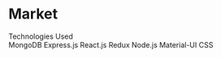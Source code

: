 # Market
Technologies Used  
MongoDB    Express.js
React.js     Redux     Node.js        Material-UI      CSS


